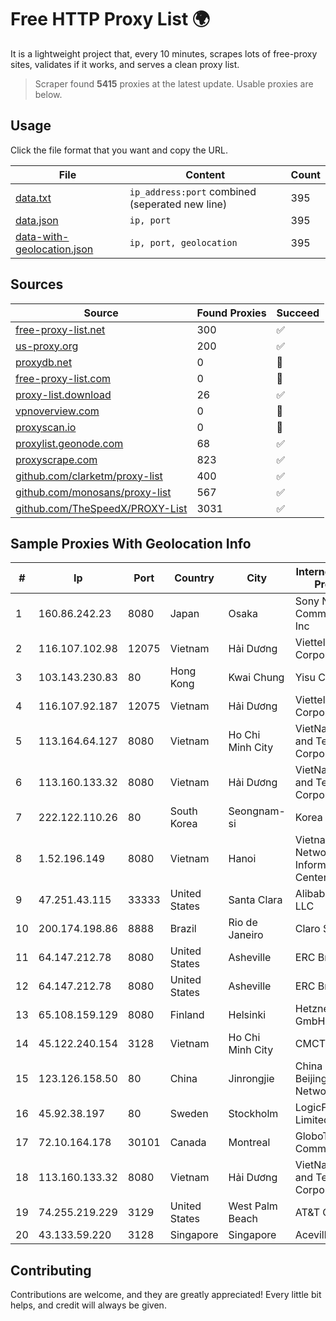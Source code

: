 
# Free HTTP Proxy List 🌍

It is a lightweight project that, every 10 minutes, scrapes lots of free-proxy sites, validates if it works, and serves a clean proxy list.


> Scraper found **5415** proxies at the latest update. Usable proxies are below.

## Usage

Click the file format that you want and copy the URL.


|File|Content|Count|
|----|-------|-----|
|[data.txt](https://raw.githubusercontent.com/themiralay/Proxy-List-World/master/data.txt)|`ip_address:port` combined (seperated new line)|395|
|[data.json](https://raw.githubusercontent.com/themiralay/Proxy-List-World/master/data.json)|`ip, port`|395|
|[data-with-geolocation.json](https://raw.githubusercontent.com/themiralay/Proxy-List-World/master/data-with-geolocation.json)|`ip, port, geolocation`|395|

## Sources

|Source|Found Proxies|Succeed|
|------|-------------|-------|
|[free-proxy-list.net](https://free-proxy-list.net)|300|✅|
|[us-proxy.org](https://www.us-proxy.org)|200|✅|
|[proxydb.net](http://proxydb.net)|0|🚫|
|[free-proxy-list.com](https://free-proxy-list.com/?page=&port=&type%5B%5D=http&type%5B%5D=https&up_time=0&search=Search)|0|🚫|
|[proxy-list.download](https://www.proxy-list.download/HTTP)|26|✅|
|[vpnoverview.com](https://vpnoverview.com/privacy/anonymous-browsing/free-proxy-servers)|0|🚫|
|[proxyscan.io](https://www.proxyscan.io)|0|🚫|
|[proxylist.geonode.com](https://proxylist.geonode.com/api/proxy-list?limit=300&page=1&sort_by=lastChecked&sort_type=desc&protocols=http,https)|68|✅|
|[proxyscrape.com](https://api.proxyscrape.com/v2/?request=displayproxies&protocol=http&timeout=10000&country=all&ssl=all&anonymity=all)|823|✅|
|[github.com/clarketm/proxy-list](https://raw.githubusercontent.com/clarketm/proxy-list/master/proxy-list-raw.txt)|400|✅|
|[github.com/monosans/proxy-list](https://raw.githubusercontent.com/monosans/proxy-list/main/proxies/http.txt)|567|✅|
|[github.com/TheSpeedX/PROXY-List](https://raw.githubusercontent.com/TheSpeedX/PROXY-List/master/http.txt)|3031|✅|


## Sample Proxies With Geolocation Info

|#|Ip|Port|Country|City|Internet Service Provider|
|-|--|----|-------|----|-------------------------|
|1|160.86.242.23|8080|Japan|Osaka|Sony Network Communications Inc|
|2|116.107.102.98|12075|Vietnam|Hải Dương|Viettel Corporation|
|3|103.143.230.83|80|Hong Kong|Kwai Chung|Yisu Cloud LTD|
|4|116.107.92.187|12075|Vietnam|Hải Dương|Viettel Corporation|
|5|113.164.64.127|8080|Vietnam|Ho Chi Minh City|VietNam Post and Telecom Corporation|
|6|113.160.133.32|8080|Vietnam|Hải Dương|VietNam Post and Telecom Corporation|
|7|222.122.110.26|80|South Korea|Seongnam-si|Korea Telecom|
|8|1.52.196.149|8080|Vietnam|Hanoi|Vietnam Internet Network Information Center|
|9|47.251.43.115|33333|United States|Santa Clara|Alibaba Cloud LLC|
|10|200.174.198.86|8888|Brazil|Rio de Janeiro|Claro S.A|
|11|64.147.212.78|8080|United States|Asheville|ERC Broadband|
|12|64.147.212.78|8080|United States|Asheville|ERC Broadband|
|13|65.108.159.129|8080|Finland|Helsinki|Hetzner Online GmbH|
|14|45.122.240.154|3128|Vietnam|Ho Chi Minh City|CMCTELECOM|
|15|123.126.158.50|80|China|Jinrongjie|China Unicom Beijing Province Network|
|16|45.92.38.197|80|Sweden|Stockholm|LogicForge Limited|
|17|72.10.164.178|30101|Canada|Montreal|GloboTech Communications|
|18|113.160.133.32|8080|Vietnam|Hải Dương|VietNam Post and Telecom Corporation|
|19|74.255.219.229|3129|United States|West Palm Beach|AT&T Corp.|
|20|43.133.59.220|3128|Singapore|Singapore|Aceville Pte.ltd|



## Contributing

Contributions are welcome, and they are greatly appreciated! Every
little bit helps, and credit will always be given.

